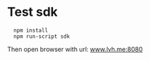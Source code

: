 # Test sdk
```console
  npm install
  npm run-script sdk
```
Then open browser with url: www.lvh.me:8080

